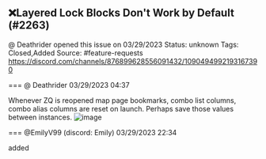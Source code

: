 ## ❌Layered Lock Blocks Don't Work by Default (#2263)
@ Deathrider opened this issue on 03/29/2023
Status: unknown
Tags: Closed,Added
Source: #feature-requests https://discord.com/channels/876899628556091432/1090494992193167390


=== @ Deathrider 03/29/2023 04:37

Whenever ZQ is reopened map page bookmarks, combo list columns, combo alias columns are reset on launch. Perhaps save those values between instances.
![image](https://cdn.discordapp.com/attachments/1090494992193167390/1090494992922980352/image.png?ex=65e7f31a&is=65d57e1a&hm=0f5d5a2436855074bffec3d15063be98988fc8c4d44959772bea7bf4082ea20e&)

=== @EmilyV99 (discord: Emily) 03/29/2023 22:34

added
